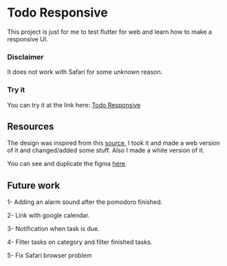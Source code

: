 # Todo Responsive

This project is just for me to test flutter for web and learn how to make a responsive UI.

### Disclaimer

It does not work with Safari for some unknown reason.

### Try it

You can try it at the link here:
[Todo Responsive](https://pub.dev/packages/mapbox_gl)

## Resources

The design was inspired from this [source](https://www.uplabs.com/posts/to-do-task-list-dark-app-version), I took it and made a web version of it and changed/added some stuff. Also I made a white version of it.

You can see and duplicate the figma [here](https://www.figma.com/file/0iRfDa9r9CyVAOepAqIhRq/Todo?node-id=0%3A1).

## Future work

1- Adding an alarm sound after the pomodoro finished.

2- Link with google calendar.

3- Notification when task is due.

4- Filter tasks on category and filter finished tasks.

5- Fix Safari browser problem
